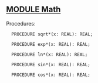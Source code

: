 
## [MODULE Math](https://github.com/io-core/System/blob/main/Math.Mod)

Procedures:

```
  PROCEDURE sqrt*(x: REAL): REAL;
```
```
  PROCEDURE exp*(x: REAL): REAL;
```
```
  PROCEDURE ln*(x: REAL): REAL;
```
```
  PROCEDURE sin*(x: REAL): REAL;
```
```
  PROCEDURE cos*(x: REAL): REAL;
```
